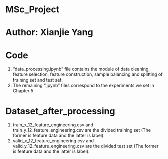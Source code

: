 # MSc_Project
# Author: Xianjie Yang
# Code
1. “data_processing.ipynb” file contains the module of data cleaning, feature selection, feature construction, sample balancing and splitting of training set and test set.
2. The remaining “.jpynb” files correspond to the experiments we set in Chapter 5
# Dataset_after_processing
1. train_x_12_feature_engineering.csv and train_y_12_feature_engineering.csv are the divided training set (The former is feature data and the latter is label).
2. valid_x_12_feature_engineering.csv and valid_y_12_feature_engineering.csv are the divided test set (The former is feature data and the latter is label).
